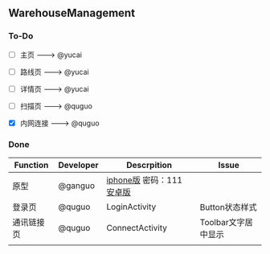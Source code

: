 ## WarehouseManagement

### To-Do

+ [ ] 主页 ---> @yucai
+ [ ] 路线页 ---> @yucai
+ [ ] 详情页 ---> @yucai
+ [ ] 扫描页 ---> @quguo
+ [x] 内网连接 ---> @quguo



### Done

| Function   | Developer | Descrpition                                                  | Issue               |
| ---------- | --------- | ------------------------------------------------------------ | ------------------- |
| 原型       | @ganguo   | [iphone版](https://free.modao.cc/app/c5752c74ba7b3cfb03bf4b0e4a13297bb719b762?simulator_type=device&sticky=) 密码：111  [安卓版](https://free.modao.cc/app/c5752c74ba7b3cfb03bf4b0e4a13297bb719b762?simulator_type=device&sticky=#screen=sk7k1sff6xfiedj) |                     |
| 登录页     | @quguo    | LoginActivity                                                | Button状态样式      |
| 通讯链接页 | @quguo    | ConnectActivity                                              | Toolbar文字居中显示 |
|            |           |                                                              |                     |

